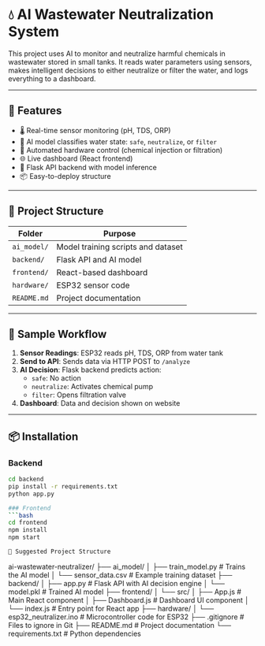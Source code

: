 # 💧 AI Wastewater Neutralization System

This project uses AI to monitor and neutralize harmful chemicals in wastewater stored in small tanks. It reads water parameters using sensors, makes intelligent decisions to either neutralize or filter the water, and logs everything to a dashboard.

---

## 🚀 Features

- 🌡️ Real-time sensor monitoring (pH, TDS, ORP)
- 🧠 AI model classifies water state: `safe`, `neutralize`, or `filter`
- 🤖 Automated hardware control (chemical injection or filtration)
- 🌐 Live dashboard (React frontend)
- 🧪 Flask API backend with model inference
- 📦 Easy-to-deploy structure

---

## 🧱 Project Structure

| Folder | Purpose |
|--------|---------|
| `ai_model/` | Model training scripts and dataset |
| `backend/` | Flask API and AI model |
| `frontend/` | React-based dashboard |
| `hardware/` | ESP32 sensor code |
| `README.md` | Project documentation |

---

## 🧪 Sample Workflow

1. **Sensor Readings**: ESP32 reads pH, TDS, ORP from water tank
2. **Send to API**: Sends data via HTTP POST to `/analyze`
3. **AI Decision**: Flask backend predicts action:
   - `safe`: No action
   - `neutralize`: Activates chemical pump
   - `filter`: Opens filtration valve
4. **Dashboard**: Data and decision shown on website

---

## 📦 Installation

### Backend
```bash
cd backend
pip install -r requirements.txt
python app.py

### Frontend
```bash
cd frontend
npm install
npm start

📁 Suggested Project Structure
```
ai-wastewater-neutralizer/
├── ai_model/
│   ├── train_model.py           # Trains the AI model
│   └── sensor_data.csv          # Example training dataset
├── backend/
│   ├── app.py                   # Flask API with AI decision engine
│   └── model.pkl                # Trained AI model
├── frontend/
│   └── src/
│       ├── App.js               # Main React component
│       ├── Dashboard.js         # Dashboard UI component
│       └── index.js             # Entry point for React app
├── hardware/
│   └── esp32_neutralizer.ino    # Microcontroller code for ESP32
├── .gitignore                   # Files to ignore in Git
├── README.md                    # Project documentation
└── requirements.txt             # Python dependencies


